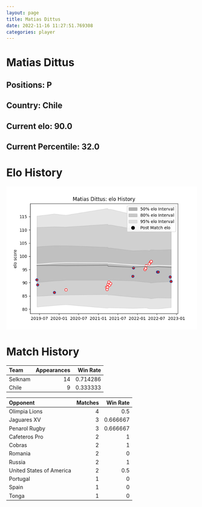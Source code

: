 ```yaml
---  
layout: page  
title: Matias Dittus  
date: 2022-11-16 11:27:51.769308  
categories: player  
---
```

# Matias Dittus

## Positions: P

## Country: Chile

## Current elo: 90.0

## Current Percentile: 32.0

# Elo History


![elo history](history_MatiasDittus.png)
# Match History


| Team    |   Appearances |   Win Rate |
|:--------|--------------:|-----------:|
| Selknam |            14 |   0.714286 |
| Chile   |             9 |   0.333333 |

| Opponent                 |   Matches |   Win Rate |
|:-------------------------|----------:|-----------:|
| Olimpia Lions            |         4 |   0.5      |
| Jaguares XV              |         3 |   0.666667 |
| Penarol Rugby            |         3 |   0.666667 |
| Cafeteros Pro            |         2 |   1        |
| Cobras                   |         2 |   1        |
| Romania                  |         2 |   0        |
| Russia                   |         2 |   1        |
| United States of America |         2 |   0.5      |
| Portugal                 |         1 |   0        |
| Spain                    |         1 |   0        |
| Tonga                    |         1 |   0        |